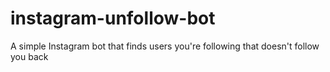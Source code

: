 # instagram-unfollow-bot
A simple Instagram bot that finds users you're following that doesn't follow you back

